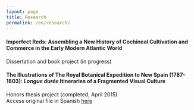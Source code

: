 ```yaml
---
layout: page
title: Research
permalink: /en/research/
---
```

<h4><b>Imperfect Reds: Assembling a New History of Cochineal Cultivation and Commerce in the Early Modern Atlantic World</b></h4>
Dissertation and book project (in progress)

<h4><b>The Illustrations of The Royal Botanical Expedition to New Spain (1787-1803): <i>Longue durée</i> Itineraries of a Fragmented Visual Culture</b></h4>
Honors thesis project (completed, April 2015) 
<br>Access original file in Spanish <a href="https://hdl.handle.net/20.500.14330/TES01000727156">here</a>
